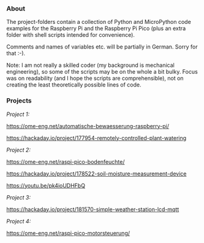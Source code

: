 ### About

The project-folders contain a collection of Python and MicroPython code examples for the Raspberry Pi and the Raspberry Pi Pico (plus an extra folder with shell scripts intended for convenience). 

Comments and names of variables etc. will be partially in German. Sorry for that :-).

Note: I am not really a skilled coder (my background is mechanical engineering), so some of the scripts may be on the whole a bit bulky. Focus was on readability (and I hope the scripts are comprehensible), not on creating the least theoretically possible lines of code.


### Projects

*Project 1:*

https://ome-eng.net/automatische-bewaesserung-raspberry-pi/ 

https://hackaday.io/project/177954-remotely-controlled-plant-watering

*Project 2:*

https://ome-eng.net/raspi-pico-bodenfeuchte/

https://hackaday.io/project/178522-soil-moisture-measurement-device

https://youtu.be/pk4ioUDHFbQ

*Project 3:*

https://hackaday.io/project/181570-simple-weather-station-lcd-mqtt

*Project 4:*

https://ome-eng.net/raspi-pico-motorsteuerung/
